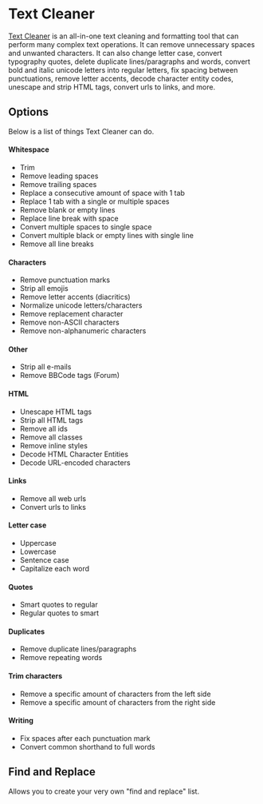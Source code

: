 # Text Cleaner

[Text Cleaner](https://textcleaner.net) is an all-in-one text cleaning and formatting tool that can perform many complex text operations. It can remove unnecessary spaces and unwanted characters. It can also change letter case, convert typography quotes, delete duplicate lines/paragraphs and words, convert bold and italic unicode letters into regular letters, fix spacing between punctuations, remove letter accents, decode character entity codes, unescape and strip HTML tags, convert urls to links, and more.

## Options
Below is a list of things Text Cleaner can do.

#### Whitespace
* Trim
* Remove leading spaces
* Remove trailing spaces
* Replace a consecutive amount of space with 1 tab
* Replace 1 tab with a single or multiple spaces
* Remove blank or empty lines
* Replace line break with space
* Convert multiple spaces to single space
* Convert multiple black or empty lines with single line
* Remove all line breaks

#### Characters
* Remove punctuation marks
* Strip all emojis
* Remove letter accents (diacritics)
* Normalize unicode letters/characters
* Remove replacement character
* Remove non-ASCII characters
* Remove non-alphanumeric characters

#### Other
* Strip all e-mails
* Remove BBCode tags (Forum)

#### HTML
* Unescape HTML tags
* Strip all HTML tags
* Remove all ids
* Remove all classes
* Remove inline styles
* Decode HTML Character Entities
* Decode URL-encoded characters

#### Links
* Remove all web urls
* Convert urls to links

#### Letter case
* Uppercase
* Lowercase
* Sentence case
* Capitalize each word

#### Quotes
* Smart quotes to regular
* Regular quotes to smart

#### Duplicates
* Remove duplicate lines/paragraphs
* Remove repeating words

#### Trim characters
* Remove a specific amount of characters from the left side
* Remove a specific amount of characters from the right side

#### Writing
* Fix spaces after each punctuation mark
* Convert common shorthand to full words

## Find and Replace
Allows you to create your very own "find and replace" list.
